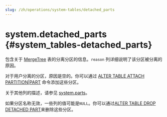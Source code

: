 ```yaml
---
slug: /zh/operations/system-tables/detached_parts
---
```

# system.detached_parts {#system_tables-detached_parts}

包含关于 [MergeTree](../../engines/table-engines/mergetree-family/mergetree.md) 表的分离分区的信息。`reason` 列详细说明了该分区被分离的原因。

对于用户分离的分区，原因是空的。你可以通过 [ALTER TABLE ATTACH PARTITION\|PART](../../sql-reference/statements/alter/partition.mdx#alter_attach-partition) 命令添加这些分区。

关于其他列的描述，请参见 [system.parts](../../operations/system-tables/parts.md#system_tables-parts)。

如果分区名称无效，一些列的值可能是`NULL`。你可以通过[ALTER TABLE DROP DETACHED PART](../../sql-reference/statements/alter/partition.mdx#alter_drop-detached)来删除这些分区。

